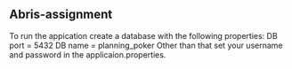 ## Abris-assignment
To run the appication create a database with the following properties:
DB port = 5432
DB name = planning_poker
Other than that set your username and password in the applicaion.properties.

